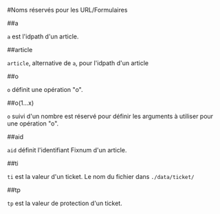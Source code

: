 #Noms réservés pour les URL/Formulaires

##a

`a` est l'idpath d'un article.

##article

`article`, alternative de `a`, pour l'idpath d'un article

##o

`o` définit une opération "o".

##o(1...x)

`o` suivi d'un nombre est réservé pour définir les arguments à utiliser pour une opération "o".

##aid

`aid` définit l'identifiant Fixnum d'un article.

##ti

`ti` est la valeur d'un ticket. Le nom du fichier dans `./data/ticket/`

##tp

`tp` est la valeur de protection d'un ticket.
